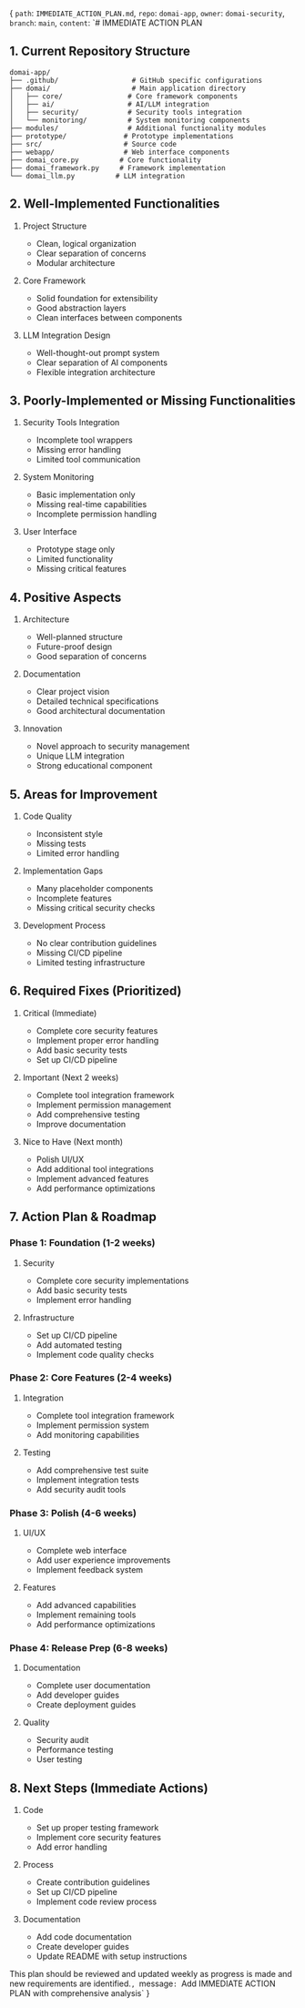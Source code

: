 {
  `path`: `IMMEDIATE_ACTION_PLAN.md`,
  `repo`: `domai-app`,
  `owner`: `domai-security`,
  `branch`: `main`,
  `content`: `# IMMEDIATE ACTION PLAN

## 1. Current Repository Structure
```
domai-app/
├── .github/                  # GitHub specific configurations
├── domai/                    # Main application directory
│   ├── core/                # Core framework components
│   ├── ai/                  # AI/LLM integration
│   ├── security/            # Security tools integration
│   └── monitoring/          # System monitoring components
├── modules/                 # Additional functionality modules
├── prototype/              # Prototype implementations
├── src/                    # Source code
├── webapp/                 # Web interface components
├── domai_core.py          # Core functionality
├── domai_framework.py     # Framework implementation
└── domai_llm.py          # LLM integration
```

## 2. Well-Implemented Functionalities
1. Project Structure
   - Clean, logical organization
   - Clear separation of concerns
   - Modular architecture

2. Core Framework
   - Solid foundation for extensibility
   - Good abstraction layers
   - Clean interfaces between components

3. LLM Integration Design
   - Well-thought-out prompt system
   - Clear separation of AI components
   - Flexible integration architecture

## 3. Poorly-Implemented or Missing Functionalities
1. Security Tools Integration
   - Incomplete tool wrappers
   - Missing error handling
   - Limited tool communication

2. System Monitoring
   - Basic implementation only
   - Missing real-time capabilities
   - Incomplete permission handling

3. User Interface
   - Prototype stage only
   - Limited functionality
   - Missing critical features

## 4. Positive Aspects
1. Architecture
   - Well-planned structure
   - Future-proof design
   - Good separation of concerns

2. Documentation
   - Clear project vision
   - Detailed technical specifications
   - Good architectural documentation

3. Innovation
   - Novel approach to security management
   - Unique LLM integration
   - Strong educational component

## 5. Areas for Improvement
1. Code Quality
   - Inconsistent style
   - Missing tests
   - Limited error handling

2. Implementation Gaps
   - Many placeholder components
   - Incomplete features
   - Missing critical security checks

3. Development Process
   - No clear contribution guidelines
   - Missing CI/CD pipeline
   - Limited testing infrastructure

## 6. Required Fixes (Prioritized)
1. Critical (Immediate)
   - Complete core security features
   - Implement proper error handling
   - Add basic security tests
   - Set up CI/CD pipeline

2. Important (Next 2 weeks)
   - Complete tool integration framework
   - Implement permission management
   - Add comprehensive testing
   - Improve documentation

3. Nice to Have (Next month)
   - Polish UI/UX
   - Add additional tool integrations
   - Implement advanced features
   - Add performance optimizations

## 7. Action Plan & Roadmap

### Phase 1: Foundation (1-2 weeks)
1. Security
   - Complete core security implementations
   - Add basic security tests
   - Implement error handling

2. Infrastructure
   - Set up CI/CD pipeline
   - Add automated testing
   - Implement code quality checks

### Phase 2: Core Features (2-4 weeks)
1. Integration
   - Complete tool integration framework
   - Implement permission system
   - Add monitoring capabilities

2. Testing
   - Add comprehensive test suite
   - Implement integration tests
   - Add security audit tools

### Phase 3: Polish (4-6 weeks)
1. UI/UX
   - Complete web interface
   - Add user experience improvements
   - Implement feedback system

2. Features
   - Add advanced capabilities
   - Implement remaining tools
   - Add performance optimizations

### Phase 4: Release Prep (6-8 weeks)
1. Documentation
   - Complete user documentation
   - Add developer guides
   - Create deployment guides

2. Quality
   - Security audit
   - Performance testing
   - User testing

## 8. Next Steps (Immediate Actions)
1. Code
   - Set up proper testing framework
   - Implement core security features
   - Add error handling

2. Process
   - Create contribution guidelines
   - Set up CI/CD pipeline
   - Implement code review process

3. Documentation
   - Add code documentation
   - Create developer guides
   - Update README with setup instructions

This plan should be reviewed and updated weekly as progress is made and new requirements are identified.`,
  `message`: `Add IMMEDIATE ACTION PLAN with comprehensive analysis`
}
